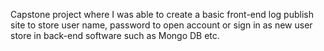 Capstone project where I was able to create a basic front-end log publish site to store user name, password to open account or sign in as new user store in back-end software such as Mongo DB etc.
